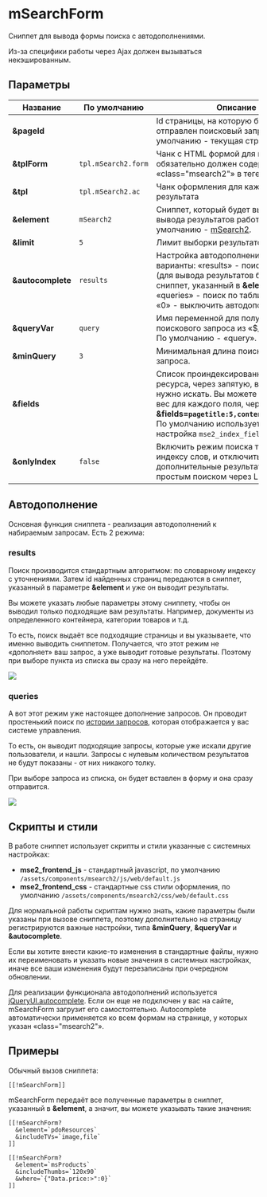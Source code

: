 # mSearchForm

Сниппет для вывода формы поиска с автодополнениями.

Из-за специфики работы через Ajax должен вызываться некэшированным.

## Параметры

| Название          | По умолчанию        | Описание                                                                                                                                                                                                                                                       |
|-------------------|---------------------|----------------------------------------------------------------------------------------------------------------------------------------------------------------------------------------------------------------------------------------------------------------|
| **&pageId**       |                     | Id страницы, на которую будет отправлен поисковый запрос. По умолчанию - текущая страница.                                                                                                                                                                     |
| **&tplForm**      | `tpl.mSearch2.form` | Чанк с HTML формой для вывода, обязательно должен содержать «class="msearch2"» в теге «\<form\>».                                                                                                                                                              |
| **&tpl**          | `tpl.mSearch2.ac`   | Чанк оформления для каждого результата                                                                                                                                                                                                                         |
| **&element**      | `mSearch2`          | Сниппет, который будет вызываться для вывода результатов работы. По умолчанию - [mSearch2][1].                                                                                                                                                                 |
| **&limit**        | `5`                 | Лимит выборки результатов                                                                                                                                                                                                                                      |
| **&autocomplete** | `results`           | Настройка автодополнения. Возможные варианты: «results» - поиск по сайту (для вывода результатов будет вызван сниппет, указанный в **&element**), «queries» - поиск по таблице запросов, «0» - выключить автодополнение.                                       |
| **&queryVar**     | `query`             | Имя переменной для получения поискового запроса из «$_REQUEST». По умолчанию - «query».                                                                                                                                                                        |
| **&minQuery**     | `3`                 | Минимальная длина поискового запроса.                                                                                                                                                                                                                          |
| **&fields**       |                     | Список проиндексированных полей ресурса, через запятую, в которых нужно искать. Вы можете также указать вес для каждого поля, через запятую: **&fields=`pagetitle:5,content:3,comment:1`**. По умолчанию используется системная настройка `mse2_index_fields`. |
| **&onlyIndex**    | `false`             | Включить режим поиска только по индексу слов, и отключить дополнительные результаты, найденные простым поиском через LIKE.                                                                                                                                     |

## Автодополнение

Основная функция сниппета - реализация автодополнений к набираемым запросам. Есть 2 режима:

### results

Поиск производится стандартным алгоритмом: по словарному индексу с уточнениями.
Затем id найденных страниц передаются в сниппет, указанный в параметре **&element** и уже он выводит результаты.

Вы можете указать любые параметры этому сниппету, чтобы он выводил только подходящие вам результаты. Например, документы из определенного контейнера, категории товаров и т.д.

То есть, поиск выдаёт все подходящие страницы и вы указываете, что именно выводить сниппетом. Получается, что этот режим не «дополняет» ваш запрос, а уже выводит готовые результаты.
Поэтому при выборе пункта из списка вы сразу на него перейдёте.

[![](https://file.modx.pro/files/0/2/d/02d12e8588b9920752fddecef35ba99cs.jpg)](https://file.modx.pro/files/0/2/d/02d12e8588b9920752fddecef35ba99c.png)

### queries

А вот этот режим уже настоящее дополнение запросов. Он проводит простенький поиск по [истории запросов][4], которая отображается у вас системе управления.

То есть, он выводит подходящие запросы, которые уже искали другие пользователи, и нашли. Запросы с нулевым количеством результатов не будут показаны - от них никакого толку.

При выборе запроса из списка, он будет вставлен в форму и она сразу отправится.

[![](https://file.modx.pro/files/1/b/3/1b3240ec2c205bae779d771826bb789ds.jpg)](https://file.modx.pro/files/1/b/3/1b3240ec2c205bae779d771826bb789d.png)

## Скрипты и стили

В работе сниппет использует скрипты и стили указанные с системных настройках:

- **mse2_frontend_js** - стандартный javascript, по умолчанию `/assets/components/msearch2/js/web/default.js`
- **mse2_frontend_css** - стандартные css стили оформления, по умолчанию `/assets/components/msearch2/css/web/default.css`

Для нормальной работы скриптам нужно знать, какие параметры были указаны при вызове сниппета, поэтому дополнительно на страницу регистрируются важные настройки, типа **&minQuery**, **&queryVar** и **&autocomplete**.

Если вы хотите внести какие-то изменения в стандартные файлы, нужно их переименовать и указать новые значения в системных настройках, иначе все ваши изменения будут перезаписаны при очередном обновлении.

Для реализации функционала автодополнений используется [jQueryUI.autocomplete][3]. Если он еще не подключен у вас на сайте, mSearchForm загрузит его самостоятельно.
Autocomplete автоматически применяется ко всем формам на странице, у которых указан «class="msearch2"».

## Примеры

Обычный вызов сниппета:

```modx
[[!mSearchForm]]
```

mSearchForm передаёт все полученные параметры в сниппет, указанный в **&element**, а значит, вы можете указывать такие значения:

```modx
[[!mSearchForm?
  &element=`pdoResources`
  &includeTVs=`image,file`
]]

[[!mSearchForm?
  &element=`msProducts`
  &includeThumbs=`120x90`
  &where=`{"Data.price:>":0}`
]]

```

[1]: /components/msearch2/snippets/msearch2
[3]: http://jqueryui.com/autocomplete/
[4]: /components/msearch2/administration/requests
